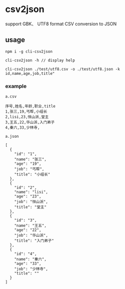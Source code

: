 # csv2json
support GBK、 UTF8 format CSV conversion to JSON

## usage
```
npm i -g cli-csv2json

cli-csv2json -h // display help

cli-csv2json ./test/utf8.csv -o ./test/utf8.json -k id,name,age,job,title"

```

### example
`a.csv`
```
序号,姓名,年龄,职业,title
1,张三,19,丐帮,小组长
2,lisi,23,恒山派,堂主
3,王五,22,华山派,入门弟子
4,秦六,33,少林寺,
```

`a.json`
```
[
  {
    "id": "1",
    "name": "张三",
    "age": "19",
    "job": "丐帮",
    "title": "小组长"
  },
  {
    "id": "2",
    "name": "lisi",
    "age": "23",
    "job": "恒山派",
    "title": "堂主"
  },
  {
    "id": "3",
    "name": "王五",
    "age": "22",
    "job": "华山派",
    "title": "入门弟子"
  },
  {
    "id": "4",
    "name": "秦六",
    "age": "33",
    "job": "少林寺",
    "title": ""
  }
]
```